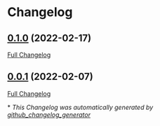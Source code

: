# Changelog

## [0.1.0](https://github.com/T-Systems-MMS/terraform-azuredevops-pipelines/tree/0.1.0) (2022-02-17)

[Full Changelog](https://github.com/T-Systems-MMS/terraform-azuredevops-pipelines/compare/0.0.1...0.1.0)

## [0.0.1](https://github.com/T-Systems-MMS/terraform-azuredevops-pipelines/tree/0.0.1) (2022-02-07)

[Full Changelog](https://github.com/T-Systems-MMS/terraform-azuredevops-pipelines/compare/498ac4f4118ccc74418c5d3d2d2d7454c88a44fd...0.0.1)



\* *This Changelog was automatically generated by [github_changelog_generator](https://github.com/github-changelog-generator/github-changelog-generator)*
